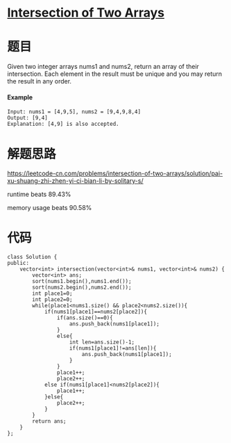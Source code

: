 # [Intersection of Two Arrays](https://leetcode-cn.com/problems/intersection-of-two-arrays/)

# 题目
Given two integer arrays nums1 and nums2, return an array of their intersection. Each element in the result must be unique and you may return the result in any order.

#### Example
```
Input: nums1 = [4,9,5], nums2 = [9,4,9,8,4]
Output: [9,4]
Explanation: [4,9] is also accepted.
```

# 解题思路

https://leetcode-cn.com/problems/intersection-of-two-arrays/solution/pai-xu-shuang-zhi-zhen-yi-ci-bian-li-by-solitary-s/


runtime beats 89.43%

memory usage beats 90.58%
# 代码
```
class Solution {
public:
    vector<int> intersection(vector<int>& nums1, vector<int>& nums2) {
        vector<int> ans; 
        sort(nums1.begin(),nums1.end());
        sort(nums2.begin(),nums2.end());
        int place1=0;
        int place2=0;
        while(place1<nums1.size() && place2<nums2.size()){
            if(nums1[place1]==nums2[place2]){
                if(ans.size()==0){
                    ans.push_back(nums1[place1]);
                }
                else{
                    int len=ans.size()-1;
                    if(nums1[place1]!=ans[len]){
                        ans.push_back(nums1[place1]);
                    }
                }
                place1++;
                place2++;
            else if(nums1[place1]<nums2[place2]){ 
                place1++;
            }else{
                place2++;
            }
        }
        return ans;
    }
};
```
